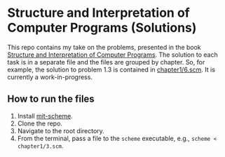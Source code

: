 # Structure and Interpretation of Computer Programs (Solutions)

This repo contains my take on the problems, presented in the book
[Structure and Interpretation of Computer Programs](https://mitpress.mit.edu/sicp/full-text/book/book.html).
The solution to each task is in a separate file and the files are grouped by
chapter. So, for example, the solution to problem 1.3 is contained in
[chapter1/6.scm](chapter1/6.scm). It is currently a work-in-progress.

## How to run the files

1. Install [mit-scheme](https://www.gnu.org/software/mit-scheme/).
1. Clone the repo.
1. Navigate to the root directory.
1. From the terminal, pass a file to the `scheme` executable, e.g., `scheme < chapter1/3.scm`.
